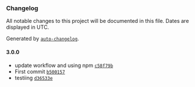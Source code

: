 ### Changelog

All notable changes to this project will be documented in this file. Dates are displayed in UTC.

Generated by [`auto-changelog`](https://github.com/CookPete/auto-changelog).

#### 3.0.0

- update workflow and using npm [`c58f79b`](https://github.com/nicolasperradin/joke-app-deploy/commit/c58f79b33285dd5676bdfdb95ee94331b5499373)
- First commit [`b500157`](https://github.com/nicolasperradin/joke-app-deploy/commit/b50015746a0070527701cc6088e8caf30136df6c)
- testiing [`d36533e`](https://github.com/nicolasperradin/joke-app-deploy/commit/d36533e09d3cad2181edfb40175335b0eb39e1af)
